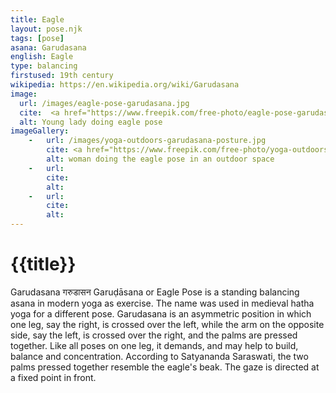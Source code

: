 ```yaml
---
title: Eagle
layout: pose.njk
tags: [pose]
asana: Garudasana
english: Eagle
type: balancing
firstused: 19th century
wikipedia: https://en.wikipedia.org/wiki/Garudasana
image: 
  url: /images/eagle-pose-garudasana.jpg
  cite:  <a href="https://www.freepik.com/free-photo/eagle-pose-garudasana_1280313.htm?query=Garudasana[yoga%20pose">photo<a> by <a href="https://www.freepik.com/yanalya">Yanalya</a> from freepik
  alt: Young lady doing eagle pose
imageGallery:
    -   url: /images/yoga-outdoors-garudasana-posture.jpg
        cite: <a href="https://www.freepik.com/free-photo/yoga-outdoors-garudasana-posture_1281673.htm">photo<a> by <a href="https://www.freepik.com/yanalya">Yanalya</a> from freepik
        alt: woman doing the eagle pose in an outdoor space
    -   url: 
        cite: 
        alt: 
    -   url: 
        cite:
        alt: 
---
```

# {{title}}
Garudasana गरुडासन Garuḍāsana or Eagle Pose is a standing balancing asana in modern yoga as exercise. The name was used in medieval hatha yoga for a different pose. Garudasana is an asymmetric position in which one leg, say the right, is crossed over the left, while the arm on the opposite side, say the left, is crossed over the right, and the palms are pressed together. Like all poses on one leg, it demands, and may help to build, balance and concentration. According to Satyananda Saraswati, the two palms pressed together resemble the eagle's beak. The gaze is directed at a fixed point in front.